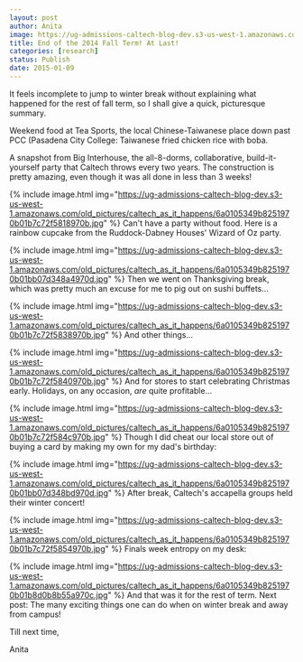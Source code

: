 ```yaml
---
layout: post
author: Anita
image: https://ug-admissions-caltech-blog-dev.s3-us-west-1.amazonaws.com/old_pictures/caltech_as_it_happens/6a0105349b8251970b01b8d0b8b518970c.jpg
title: End of the 2014 Fall Term! At Last!
categories: [research]
status: Publish
date: 2015-01-09
---
```



It feels incomplete to jump to winter break without explaining what happened for the rest of fall term, so I shall give a quick, picturesque summary.

Weekend food at Tea Sports, the local Chinese-Taiwanese place down past PCC (Pasadena City College: Taiwanese fried chicken rice with boba.

A snapshot from Big Interhouse, the all-8-dorms, collaborative, build-it-yourself party that Caltech throws every two years. The construction is pretty amazing, even though it was all done in less than 3 weeks!

{% include image.html img="https://ug-admissions-caltech-blog-dev.s3-us-west-1.amazonaws.com/old_pictures/caltech_as_it_happens/6a0105349b8251970b01b7c72f5818970b.jpg" %}
Can't have a party without food. Here is a rainbow cupcake from the Ruddock-Dabney Houses' Wizard of Oz party.


{% include image.html img="https://ug-admissions-caltech-blog-dev.s3-us-west-1.amazonaws.com/old_pictures/caltech_as_it_happens/6a0105349b8251970b01bb07d348a4970d.jpg" %}
Then we went on Thanksgiving break, which was pretty much an excuse for me to pig out on sushi buffets...


{% include image.html img="https://ug-admissions-caltech-blog-dev.s3-us-west-1.amazonaws.com/old_pictures/caltech_as_it_happens/6a0105349b8251970b01b7c72f5838970b.jpg" %}
And other things...


{% include image.html img="https://ug-admissions-caltech-blog-dev.s3-us-west-1.amazonaws.com/old_pictures/caltech_as_it_happens/6a0105349b8251970b01b7c72f5840970b.jpg" %}
And for stores to start celebrating Christmas early. Holidays, on any occasion, *are* quite profitable...


{% include image.html img="https://ug-admissions-caltech-blog-dev.s3-us-west-1.amazonaws.com/old_pictures/caltech_as_it_happens/6a0105349b8251970b01b7c72f584c970b.jpg" %}
Though I did cheat our local store out of buying a card by making my own for my dad's birthday:

{% include image.html img="https://ug-admissions-caltech-blog-dev.s3-us-west-1.amazonaws.com/old_pictures/caltech_as_it_happens/6a0105349b8251970b01bb07d348bd970d.jpg" %}
After break, Caltech's accapella groups held their winter concert!

{% include image.html img="https://ug-admissions-caltech-blog-dev.s3-us-west-1.amazonaws.com/old_pictures/caltech_as_it_happens/6a0105349b8251970b01b7c72f5854970b.jpg" %}
Finals week entropy on my desk:

{% include image.html img="https://ug-admissions-caltech-blog-dev.s3-us-west-1.amazonaws.com/old_pictures/caltech_as_it_happens/6a0105349b8251970b01b8d0b8b55a970c.jpg" %}
And that was it for the rest of term. Next post: The many exciting things one can do when on winter break and away from campus!

Till next time,

Anita

